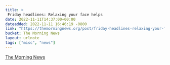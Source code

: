 ```yaml
---
title: > 
 Friday headlines: Relaxing your face helps
date: 2022-11-11T14:37:00+00:00
dateadded: 2022-11-11 16:46:19 -0800
link: "https://themorningnews.org/post/friday-headlines-relaxing-your-face-helps"
bucket: The Morning News
layout: urlnote
tags: ["misc", "news"]
--- 
```


 
  
    
    
    


 <!-- end excerpt --> 
<div class='bucket'><a class='internal-link' href='/buckets/the-morning-news'>The Morning News</a></div> 
